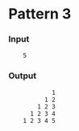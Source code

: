# Pattern 3
### Input
```
    5
```
### Output
```
            1
          1 2
        1 2 3
      1 2 3 4
    1 2 3 4 5
```